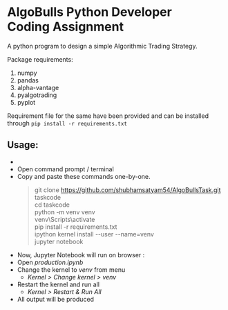 # AlgoBulls Python Developer <br> Coding Assignment


A python program to design a simple Algorithmic Trading Strategy.

Package requirements:
1. numpy
2. pandas
3. alpha-vantage
4. pyalgotrading
5. pyplot

Requirement file for the same have been provided and can be installed through
`pip install -r requirements.txt`

## Usage:
- 
- Open command prompt / terminal 
- Copy and paste these commands one-by-one.
  > git clone https://github.com/shubhamsatyam54/AlgoBullsTask.git taskcode <br>
  > cd taskcode<br>
  > python -m venv venv<br>
  > venv\Scripts\activate<br>
  > pip install -r requirements.txt<br>
  > ipython kernel install --user --name=venv<br>
  > jupyter notebook
- Now, Jupyter Notebook will run on browser :
- Open *production.ipynb*
- Change the kernel to *venv* from menu
  - *Kernel > Change kernel > venv*
- Restart the kernel and run all
  - *Kernel > Restart & Run All*
- All output will be produced
